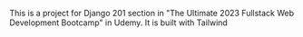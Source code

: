 This is a project for Django 201 section in "The Ultimate 2023 Fullstack Web Development Bootcamp" in Udemy. It is built with Tailwind
